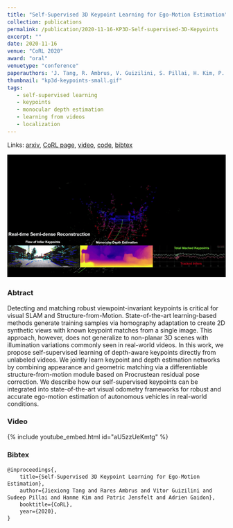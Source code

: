 ```yaml
---
title: "Self-Supervised 3D Keypoint Learning for Ego-Motion Estimation"
collection: publications
permalink: /publication/2020-11-16-KP3D-Self-supervised-3D-Kepyoints
excerpt: ""
date: 2020-11-16
venue: "CoRL 2020"
award: "oral"
venuetype: "conference"
paperauthors: 'J. Tang, R. Ambrus, V. Guizilini, S. Pillai, H. Kim, P. Jensfelt, A. Gaidon'
thumbnail: "kp3d-keypoints-small.gif"
tags:
   - self-supervised learning
   - keypoints
   - monocular depth estimation
   - learning from videos
   - localization
---
```


Links: [arxiv](https://arxiv.org/abs/1912.03426), [CoRL page](https://corlconf.github.io/paper_464/), [video](#video), [code](https://github.com/TRI-ML/KP3D), [bibtex](#bibtex)

![KP3D demo](/images/kp3d-demo-small.gif)

### Abtract

Detecting and matching robust viewpoint-invariant keypoints is critical for visual SLAM and Structure-from-Motion. State-of-the-art learning-based methods generate training samples via homography adaptation to create 2D synthetic views with known keypoint matches from a single image. This approach, however, does not generalize to non-planar 3D scenes with illumination variations commonly seen in real-world videos. In this work, we propose self-supervised learning of depth-aware keypoints directly from unlabeled videos. We jointly learn keypoint and depth estimation networks by combining appearance and geometric matching via a differentiable structure-from-motion module based on Procrustean residual pose correction. We describe how our self-supervised keypoints can be integrated into state-of-the-art visual odometry frameworks for robust and accurate ego-motion estimation of autonomous vehicles in real-world conditions.

### Video

{% include youtube_embed.html id="aU5zzUeKmtg" %}

### Bibtex

    @inproceedings{,
        title={Self-Supervised 3D Keypoint Learning for Ego-Motion Estimation},
        author={Jiexiong Tang and Rares Ambrus and Vitor Guizilini and Sudeep Pillai and Hanme Kim and Patric Jensfelt and Adrien Gaidon},
        booktitle={CoRL},
        year={2020},
    }
